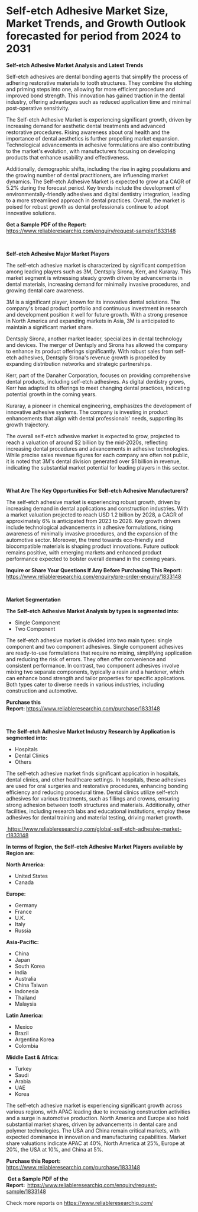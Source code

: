 <p><h1>Self-etch Adhesive Market Size, Market Trends, and Growth Outlook forecasted for period from 2024 to 2031</h1></p><p><strong>Self-etch Adhesive Market Analysis and Latest Trends</strong></p>
<p><p>Self-etch adhesives are dental bonding agents that simplify the process of adhering restorative materials to tooth structures. They combine the etching and priming steps into one, allowing for more efficient procedure and improved bond strength. This innovation has gained traction in the dental industry, offering advantages such as reduced application time and minimal post-operative sensitivity.</p><p>The Self-etch Adhesive Market is experiencing significant growth, driven by increasing demand for aesthetic dental treatments and advanced restorative procedures. Rising awareness about oral health and the importance of dental aesthetics is further propelling market expansion. Technological advancements in adhesive formulations are also contributing to the market's evolution, with manufacturers focusing on developing products that enhance usability and effectiveness.</p><p>Additionally, demographic shifts, including the rise in aging populations and the growing number of dental practitioners, are influencing market dynamics. The Self-etch Adhesive Market is expected to grow at a CAGR of 5.2% during the forecast period. Key trends include the development of environmentally-friendly adhesives and digital dentistry integration, leading to a more streamlined approach in dental practices. Overall, the market is poised for robust growth as dental professionals continue to adopt innovative solutions.</p></p>
<p><strong>Get a Sample PDF of the Report:&nbsp;</strong> <a href="https://www.reliableresearchiq.com/enquiry/request-sample/1833148?utm_campaign=103&utm_medium=2&utm_source=Github&utm_content=ia&utm_term=01012025&utm_id=self-etch-adhesive">https://www.reliableresearchiq.com/enquiry/request-sample/1833148</a></p>
<p>&nbsp;</p>
<p><strong>Self-etch Adhesive Major Market Players</strong></p>
<p><p>The self-etch adhesive market is characterized by significant competition among leading players such as 3M, Dentsply Sirona, Kerr, and Kuraray. This market segment is witnessing steady growth driven by advancements in dental materials, increasing demand for minimally invasive procedures, and growing dental care awareness.</p><p>3M is a significant player, known for its innovative dental solutions. The company's broad product portfolio and continuous investment in research and development position it well for future growth. With a strong presence in North America and expanding markets in Asia, 3M is anticipated to maintain a significant market share.</p><p>Dentsply Sirona, another market leader, specializes in dental technology and devices. The merger of Dentsply and Sirona has allowed the company to enhance its product offerings significantly. With robust sales from self-etch adhesives, Dentsply Sirona's revenue growth is propelled by expanding distribution networks and strategic partnerships.</p><p>Kerr, part of the Danaher Corporation, focuses on providing comprehensive dental products, including self-etch adhesives. As digital dentistry grows, Kerr has adapted its offerings to meet changing dental practices, indicating potential growth in the coming years.</p><p>Kuraray, a pioneer in chemical engineering, emphasizes the development of innovative adhesive systems. The company is investing in product enhancements that align with dental professionals' needs, supporting its growth trajectory.</p><p>The overall self-etch adhesive market is expected to grow, projected to reach a valuation of around $2 billion by the mid-2020s, reflecting increasing dental procedures and advancements in adhesive technologies. While precise sales revenue figures for each company are often not public, it is noted that 3M's dental division generated over $1 billion in revenue, indicating the substantial market potential for leading players in this sector.</p></p>
<p>&nbsp;</p>
<p><strong>What Are The Key Opportunities For Self-etch Adhesive Manufacturers?</strong></p>
<p><p>The self-etch adhesive market is experiencing robust growth, driven by increasing demand in dental applications and construction industries. With a market valuation projected to reach USD 1.2 billion by 2028, a CAGR of approximately 6% is anticipated from 2023 to 2028. Key growth drivers include technological advancements in adhesive formulations, rising awareness of minimally invasive procedures, and the expansion of the automotive sector. Moreover, the trend towards eco-friendly and biocompatible materials is shaping product innovations. Future outlook remains positive, with emerging markets and enhanced product performance expected to bolster overall demand in the coming years.</p></p>
<p><strong>Inquire or Share Your Questions If Any Before Purchasing This Report:</strong> <a href="https://www.reliableresearchiq.com/enquiry/pre-order-enquiry/1833148?utm_campaign=103&utm_medium=2&utm_source=Github&utm_content=ia&utm_term=01012025&utm_id=self-etch-adhesive">https://www.reliableresearchiq.com/enquiry/pre-order-enquiry/1833148</a></p>
<p>&nbsp;</p>
<p><strong>Market Segmentation</strong></p>
<p><strong>The Self-etch Adhesive Market Analysis by types is segmented into:</strong></p>
<p><ul><li>Single Component</li><li>Two Component</li></ul></p>
<p><p>The self-etch adhesive market is divided into two main types: single component and two component adhesives. Single component adhesives are ready-to-use formulations that require no mixing, simplifying application and reducing the risk of errors. They often offer convenience and consistent performance. In contrast, two component adhesives involve mixing two separate components, typically a resin and a hardener, which can enhance bond strength and tailor properties for specific applications. Both types cater to diverse needs in various industries, including construction and automotive.</p></p>
<p><strong>Purchase this Report:&nbsp;</strong><a href="https://www.reliableresearchiq.com/purchase/1833148?utm_campaign=103&utm_medium=2&utm_source=Github&utm_content=ia&utm_term=01012025&utm_id=self-etch-adhesive">https://www.reliableresearchiq.com/purchase/1833148</a></p>
<p>&nbsp;</p>
<p><strong>The Self-etch Adhesive Market Industry Research by Application is segmented into:</strong></p>
<p><ul><li>Hospitals</li><li>Dental Clinics</li><li>Others</li></ul></p>
<p><p>The self-etch adhesive market finds significant application in hospitals, dental clinics, and other healthcare settings. In hospitals, these adhesives are used for oral surgeries and restorative procedures, enhancing bonding efficiency and reducing procedural time. Dental clinics utilize self-etch adhesives for various treatments, such as fillings and crowns, ensuring strong adhesion between tooth structures and materials. Additionally, other facilities, including research labs and educational institutions, employ these adhesives for dental training and material testing, driving market growth.</p></p>
<p><a href="https://www.reliableresearchiq.com/global-self-etch-adhesive-market-r1833148?utm_campaign=103&utm_medium=2&utm_source=Github&utm_content=ia&utm_term=01012025&utm_id=self-etch-adhesive">&nbsp;https://www.reliableresearchiq.com/global-self-etch-adhesive-market-r1833148</a></p>
<p><strong>In terms of Region, the Self-etch Adhesive Market Players available by Region are:</strong></p>
<p>
    <p> <strong> North America: </strong>
        <ul>
            <li>United States</li>
            <li>Canada</li>
        </ul>
        </p> 
    <p> <strong> Europe: </strong>
        <ul>
            <li>Germany</li>
            <li>France</li>
            <li>U.K.</li>
            <li>Italy</li>
            <li>Russia</li>
        </ul>
        </p> 
    <p> <strong> Asia-Pacific: </strong>
        <ul>
            <li>China</li>
            <li>Japan</li>
            <li>South Korea</li>
            <li>India</li>
            <li>Australia</li>
            <li>China Taiwan</li>
            <li>Indonesia</li>
            <li>Thailand</li>
            <li>Malaysia</li>
        </ul>
        </p> 
    <p> <strong> Latin America: </strong>
        <ul>
            <li>Mexico</li>
            <li>Brazil</li>
            <li>Argentina Korea</li>
            <li>Colombia</li>
        </ul>
        </p> 
    <p> <strong> Middle East & Africa: </strong>
        <ul>
            <li>Turkey</li>
            <li>Saudi</li>
            <li>Arabia</li>
            <li>UAE</li>
            <li>Korea</li>
        </ul>
    </p>
    </p>
<p><p>The self-etch adhesive market is experiencing significant growth across various regions, with APAC leading due to increasing construction activities and a surge in automotive production. North America and Europe also hold substantial market shares, driven by advancements in dental care and polymer technologies. The USA and China remain critical markets, with expected dominance in innovation and manufacturing capabilities. Market share valuations indicate APAC at 40%, North America at 25%, Europe at 20%, the USA at 10%, and China at 5%.</p></p>
<p><strong>Purchase this Report: </strong><a href="https://www.reliableresearchiq.com/purchase/1833148?utm_campaign=103&utm_medium=2&utm_source=Github&utm_content=ia&utm_term=01012025&utm_id=self-etch-adhesive">https://www.reliableresearchiq.com/purchase/1833148</a></p>
<p>&nbsp;<strong>Get a Sample PDF of the Report:&nbsp;&nbsp;</strong><a href="https://www.reliableresearchiq.com/enquiry/request-sample/1833148?utm_campaign=103&utm_medium=2&utm_source=Github&utm_content=ia&utm_term=01012025&utm_id=self-etch-adhesive">https://www.reliableresearchiq.com/enquiry/request-sample/1833148</a></p>
<p><strong></strong></p>
<p>Check more reports on <a href="https://www.reliableresearchiq.com/?utm_campaign=103&utm_medium=2&utm_source=Github&utm_content=ia&utm_term=01012025&utm_id=self-etch-adhesive">https://www.reliableresearchiq.com/</a></p>
